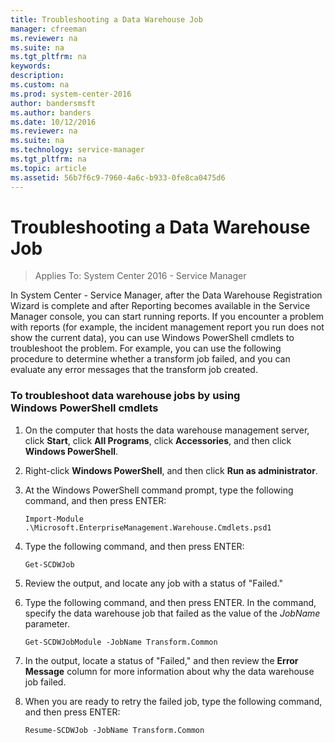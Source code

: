 ```yaml
---
title: Troubleshooting a Data Warehouse Job
manager: cfreeman
ms.reviewer: na
ms.suite: na
ms.tgt_pltfrm: na
keywords:
description:
ms.custom: na
ms.prod: system-center-2016
author: bandersmsft
ms.author: banders
ms.date: 10/12/2016
ms.reviewer: na
ms.suite: na
ms.technology: service-manager
ms.tgt_pltfrm: na
ms.topic: article
ms.assetid: 56b7f6c9-7960-4a6c-b933-0fe8ca0475d6
---
```


# Troubleshooting a Data Warehouse Job

>Applies To: System Center 2016 - Service Manager

In System Center - Service Manager, after the Data Warehouse Registration Wizard is complete and after Reporting becomes available in the Service Manager console, you can start running reports. If you encounter a problem with reports \(for example, the incident management report you run does not show the current data\), you can use Windows&nbsp;PowerShell cmdlets to troubleshoot the problem. For example, you can use the following procedure to determine whether a transform job failed, and you can evaluate any error messages that the transform job created.  

### To troubleshoot data warehouse jobs by using Windows&nbsp;PowerShell cmdlets  

1.  On the computer that hosts the data warehouse management server, click **Start**, click **All Programs**, click **Accessories**, and then click **Windows PowerShell**.  

2.  Right\-click **Windows PowerShell**, and then click **Run as administrator**.  

3.  At the Windows&nbsp;PowerShell command prompt, type the following command, and then press ENTER:  

    ```  
    Import-Module .\Microsoft.EnterpriseManagement.Warehouse.Cmdlets.psd1  

    ```  

4.  Type the following command, and then press ENTER:  

    ```  
    Get-SCDWJob  
    ```  

5.  Review the output, and locate any job with a status of "Failed."  

6.  Type the following command, and then press ENTER. In the command, specify the data warehouse job that failed as the value of the *JobName* parameter.  

    ```  
    Get-SCDWJobModule -JobName Transform.Common  
    ```  

7.  In the output, locate a status of "Failed," and then review the **Error Message** column for more information about why the data warehouse job failed.  

8.  When you are ready to retry the failed job, type the following command, and then press ENTER:  

    ```  
    Resume-SCDWJob -JobName Transform.Common  
    ```
